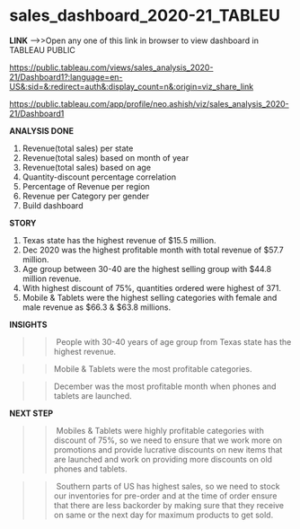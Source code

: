 # sales_dashboard_2020-21_TABLEU

**LINK**
-->>Open any one of this link in browser to view dashboard in TABLEAU PUBLIC

https://public.tableau.com/views/sales_analysis_2020-21/Dashboard1?:language=en-US&:sid=&:redirect=auth&:display_count=n&:origin=viz_share_link

https://public.tableau.com/app/profile/neo.ashish/viz/sales_analysis_2020-21/Dashboard1

**ANALYSIS DONE**

1.  Revenue(total sales) per state
2.  Revenue(total sales) based on month of year
3.  Revenue(total sales) based on age
4.  Quantity-discount percentage correlation
5.  Percentage of Revenue per region
6.  Revenue per Category per gender
7.  Build dashboard

**STORY**

1. Texas state has the highest revenue of $15.5 million.
2. Dec 2020 was the highest profitable month with total revenue of $57.7 million.
3. Age group between 30-40 are the highest selling group with $44.8 million revenue.
4. With highest discount of 75%, quantities ordered were highest of 371.
5. Mobile & Tablets were the highest selling categories with female and male revenue as $66.3 & $63.8 millions.

**INSIGHTS**

>> People with 30-40 years of age group from Texas state has the highest revenue.

>> Mobile & Tablets were the most profitable categories.

>> December was the most profitable month when phones and tablets are launched.

**NEXT STEP**

>> Mobiles & Tablets were highly profitable categories with discount of 75%, so we need to ensure that we work more on promotions and provide lucrative discounts on new items that are launched and work on providing more discounts on old phones and tablets.

>> Southern parts of US has highest sales, so we need to stock our inventories for pre-order and at the time of order ensure that there are less backorder by making sure that they receive on same or the next day for maximum products to get sold.
